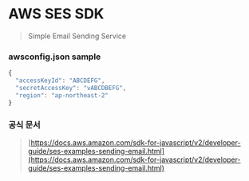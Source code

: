 # AWS SES SDK

> Simple Email Sending Service

### awsconfig.json sample

```js
{
  "accessKeyId": "ABCDEFG",
  "secretAccessKey": "vABCDBEFG",
  "region": "ap-northeast-2"
}
```

### 공식 문서

> [https://docs.aws.amazon.com/sdk-for-javascript/v2/developer-guide/ses-examples-sending-email.html](https://docs.aws.amazon.com/sdk-for-javascript/v2/developer-guide/ses-examples-sending-email.html)
